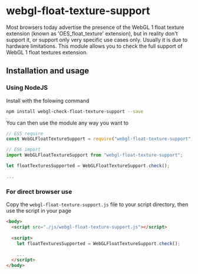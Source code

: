 # webgl-float-texture-support

Most browsers today advertise the presence of the WebGL 1 float texture extension (known as 'OES_float_texture' extension),
but in reality don't support it, or support only very specific use cases only. Usually it is due to hardware limitations.
This module allows you to check the full support of WebGL 1 float textures extension. 


## Installation and usage

### Using NodeJS

Install with the folowing command
``` bash
npm install webgl-check-float-texture-support --save
```

You can then use the module any way you want to 
```javascript
// ES5 require
const WebGLFloatTextureSupport = require("webgl-float-texture-support");

// ES6 import
import WebGLFloatTextureSupport from "webgl-float-texture-support";

let floatTexturesSupported = WebGLFloatTextureSupport.check();

...
```

### For direct browser use

Copy the ```webgl-float-texture-support.js``` file to your script directory, then use the script in your page
```html
<body>
  <script src="./js/webgl-float-texture-support.js"></script>
  
  <script>
    let floatTexturesSupported = WebGLFloatTextureSupport.check();
    
    ...
  </script>
</body>
```
